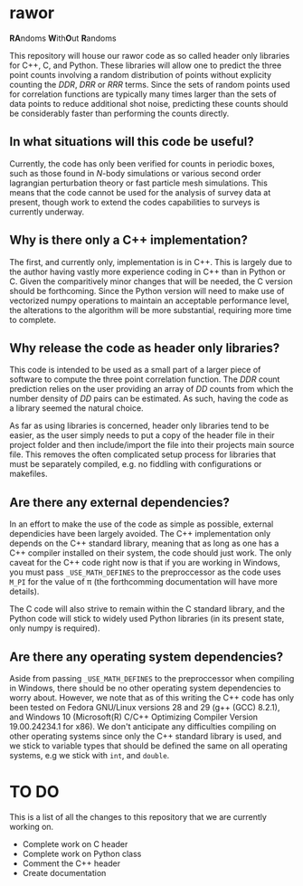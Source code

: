 # rawor
**RA**ndoms **W**ith**O**ut **R**andoms

This repository will house our rawor code as so called header only libraries for C++, C, and Python. These libraries will
allow one to predict the three point counts involving a random distribution of points without explicity counting the *DDR*,
*DRR* or *RRR* terms. Since the sets of random points used for correlation functions are typically many times larger than
the sets of data points to reduce additional shot noise, predicting these counts should be considerably faster than 
performing the counts directly.

## In what situations will this code be useful?
Currently, the code has only been verified for counts in periodic boxes, such as those found in *N*-body simulations or
various second order lagrangian perturbation theory or fast particle mesh simulations. This means that the code cannot be
used for the analysis of survey data at present, though work to extend the codes capabilities to surveys is currently 
underway.

## Why is there only a C++ implementation?
The first, and currently only, implementation is in C++. This is largely due to the author having vastly more experience
coding in C++ than in Python or C. Given the comparitively minor changes that will be needed, the C version should be 
forthcoming. Since the Python version will need to make use of vectorized numpy operations to maintain an acceptable
performance level, the alterations to the algorithm will be more substantial, requiring more time to complete.

## Why release the code as header only libraries?
This code is intended to be used as a small part of a larger piece of software to compute the three point correlation function.
The *DDR* count prediction relies on the user providing an array of *DD* counts from which the number density of *DD* pairs
can be estimated. As such, having the code as a library seemed the natural choice.

As far as using libraries is concerned, header only libraries tend to be easier, as the user simply needs to put a copy of the
header file in their project folder and then include/import the file into their projects main source file. This removes the
often complicated setup process for libraries that must be separately compiled, e.g. no fiddling with configurations or
makefiles.

## Are there any external dependencies?
In an effort to make the use of the code as simple as possible, external dependicies have been largely avoided. The C++ 
implementation only depends on the C++ standard library, meaning that as long as one has a C++ compiler installed on their
system, the code should just work. The only caveat for the C++ code right now is that if you are working in Windows, you must 
pass `_USE_MATH_DEFINES` to the preproccessor as the code uses `M_PI` for the value of &pi; (the forthcomming documentation
will have more details).

The C code will also strive to remain within the C standard library, and the Python code will stick to widely used Python
libraries (in its present state, only numpy is required).

## Are there any operating system dependencies?
Aside from passing `_USE_MATH_DEFINES` to the preproccessor when compiling in Windows, there should be no other operating
system dependencies to worry about. However, we note that as of this writing the C++ code has only been tested on Fedora 
GNU/Linux versions 28 and 29 (g++ (GCC) 8.2.1), and Windows 10 (Microsoft(R) C/C++ Optimizing Compiler Version 19.00.24234.1 for x86). We don't anticipate any difficulties compiling on other operating systems
since only the C++ standard library is used, and we stick to variable types that should be defined the same on all operating
systems, e.g we stick with `int`, and `double`.

# TO DO
This is a list of all the changes to this repository that we are currently working on.
- Complete work on C header
- Complete work on Python class
- Comment the C++ header
- Create documentation

